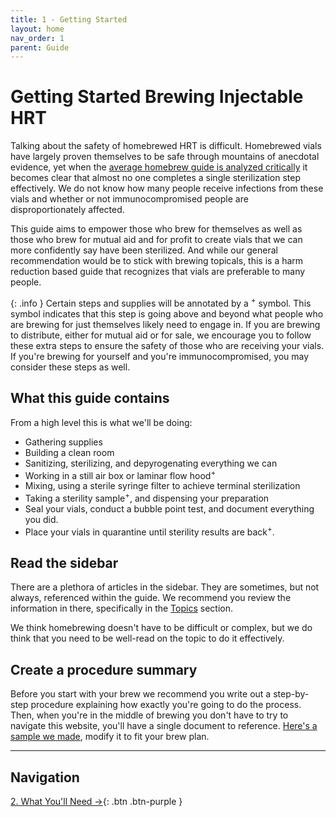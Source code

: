 ```yaml
---
title: 1 - Getting Started
layout: home
nav_order: 1
parent: Guide
---
```


# Getting Started Brewing Injectable HRT

Talking about the safety of homebrewed HRT is difficult. Homebrewed vials have largely proven themselves to be safe through mountains of anecdotal evidence, yet when the [average homebrew guide is analyzed critically] it becomes clear that almost no one completes a single sterilization step effectively. We do not know how many people receive infections from these vials and whether or not immunocompromised people are disproportionately affected.  

This guide aims to empower those who brew for themselves as well as those who brew for mutual aid and for profit to create vials that we can more confidently say have been sterilized. And while our general recommendation would be to stick with brewing topicals, this is a harm reduction based guide that recognizes that vials are preferable to many people.

{: .info }
Certain steps and supplies will be annotated by a <sup>+</sup> symbol. This symbol indicates that this step is going above and beyond what people who are brewing for just themselves likely need to engage in. If you are brewing to distribute, either for mutual aid or for sale, we encourage you to follow these extra steps to ensure the safety of those who are receiving your vials. If you're brewing for yourself and you're immunocompromised, you may consider these steps as well. 

## What this guide contains

From a high level this is what we'll be doing:

* Gathering supplies
* Building a clean room
* Sanitizing, sterilizing, and depyrogenating everything we can
* Working in a still air box or laminar flow hood<sup>+</sup>
* Mixing, using a sterile syringe filter to achieve terminal sterilization
* Taking a sterility sample<sup>+</sup>, and dispensing your preparation
* Seal your vials, conduct a bubble point test, and document everything you did.
* Place your vials in quarantine until sterility results are back<sup>+</sup>.

## Read the sidebar

There are a plethora of articles in the sidebar. They are sometimes, but not always, referenced within the guide. We recommend you review the information in there, specifically in the [Topics] section. 

We think homebrewing doesn't have to be difficult or complex, but we do think that you need to be well-read on the topic to do it effectively. 

## Create a procedure summary

Before you start with your brew we recommend you write out a step-by-step procedure explaining how exactly you're going to do the process. Then, when you're in the middle of brewing you don't have to try to navigate this website, you'll have a single document to reference. [Here's a sample we made], modify it to fit your brew plan.

---

## Navigation

[2. What You'll Need &rarr;]{: .btn .btn-purple }

[average homebrew guide is analyzed critically]: /other/properly_sterilized
[Here's a sample we made]: /other/summary
[2. What You'll Need &rarr;]: /guides/2_what_you_need
[Topics]: /topics